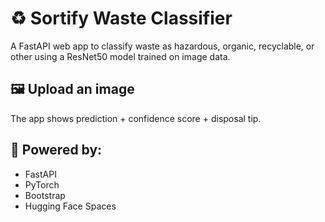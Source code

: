 # ♻️ Sortify Waste Classifier

A FastAPI web app to classify waste as hazardous, organic, recyclable, or other using a ResNet50 model trained on image data.

## 🖼️ Upload an image

The app shows prediction + confidence score + disposal tip.

## 🚀 Powered by:

- FastAPI
- PyTorch
- Bootstrap
- Hugging Face Spaces
